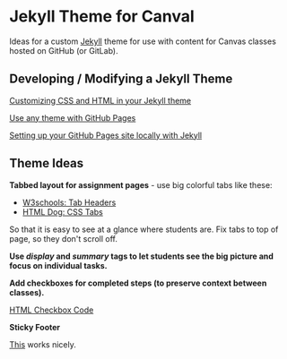 # Jekyll Theme for Canval

Ideas for a custom [Jekyll][] theme for use with content for Canvas classes hosted on GitHub (or GitLab).

[jekyll]: <https://jekyllrb.com>

## Developing / Modifying a Jekyll Theme

[Customizing CSS and HTML in your Jekyll theme](https://help.github.com/articles/customizing-css-and-html-in-your-jekyll-theme/)

[Use any theme with GitHub Pages](https://blog.github.com/2017-11-29-use-any-theme-with-github-pages/)

[Setting up your GitHub Pages site locally with Jekyll](https://help.github.com/articles/setting-up-your-github-pages-site-locally-with-jekyll/)

## Theme Ideas

**Tabbed layout for assignment pages** - use big colorful tabs like these:

* [W3schools: Tab Headers](https://www.w3schools.com/howto/howto_js_tab_header.asp)
* [HTML Dog: CSS Tabs](http://htmldog.com/techniques/tabs/)

So that it is easy to see at a glance where students are. Fix tabs to top of page, so they don't scroll off.

**Use _display_ and _summary_ tags to let students see the big picture and focus on individual tasks.**

**Add checkboxes for completed steps (to preserve context between classes).**

[HTML Checkbox Code](http://www.html.am/html-codes/forms/html-checkbox-code.cfm)

**Sticky Footer**

[This](https://philipwalton.github.io/solved-by-flexbox/demos/sticky-footer/) works nicely.
